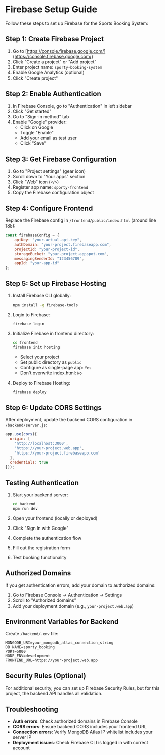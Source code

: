 # Firebase Setup Guide

Follow these steps to set up Firebase for the Sports Booking System:

## Step 1: Create Firebase Project
1. Go to [https://console.firebase.google.com/](https://console.firebase.google.com/)
2. Click "Create a project" or "Add project"
3. Enter project name: `sporty-booking-system`
4. Enable Google Analytics (optional)
5. Click "Create project"

## Step 2: Enable Authentication
1. In Firebase Console, go to "Authentication" in left sidebar
2. Click "Get started"
3. Go to "Sign-in method" tab
4. Enable "Google" provider:
   - Click on Google
   - Toggle "Enable"
   - Add your email as test user
   - Click "Save"

## Step 3: Get Firebase Configuration
1. Go to "Project settings" (gear icon)
2. Scroll down to "Your apps" section
3. Click "Web" icon (`</>`)
4. Register app name: `sporty-frontend`
5. Copy the Firebase configuration object

## Step 4: Configure Frontend
Replace the Firebase config in `/frontend/public/index.html` (around line 185):

```javascript
const firebaseConfig = {
    apiKey: "your-actual-api-key",
    authDomain: "your-project.firebaseapp.com",
    projectId: "your-project-id",
    storageBucket: "your-project.appspot.com",
    messagingSenderId: "123456789",
    appId: "your-app-id"
};
```

## Step 5: Set up Firebase Hosting
1. Install Firebase CLI globally:
   ```bash
   npm install -g firebase-tools
   ```

2. Login to Firebase:
   ```bash
   firebase login
   ```

3. Initialize Firebase in frontend directory:
   ```bash
   cd frontend
   firebase init hosting
   ```
   - Select your project
   - Set public directory as `public`
   - Configure as single-page app: `Yes`
   - Don't overwrite index.html: `No`

4. Deploy to Firebase Hosting:
   ```bash
   firebase deploy
   ```

## Step 6: Update CORS Settings
After deployment, update the backend CORS configuration in `/backend/server.js`:

```javascript
app.use(cors({
  origin: [
    'http://localhost:3000',
    'https://your-project.web.app',
    'https://your-project.firebaseapp.com'
  ],
  credentials: true
}));
```

## Testing Authentication
1. Start your backend server:
   ```bash
   cd backend
   npm run dev
   ```

2. Open your frontend (locally or deployed)
3. Click "Sign In with Google"
4. Complete the authentication flow
5. Fill out the registration form
6. Test booking functionality

## Authorized Domains
If you get authentication errors, add your domain to authorized domains:
1. Go to Firebase Console → Authentication → Settings
2. Scroll to "Authorized domains"
3. Add your deployment domain (e.g., `your-project.web.app`)

## Environment Variables for Backend
Create `/backend/.env` file:
```env
MONGODB_URI=your_mongodb_atlas_connection_string
DB_NAME=sporty_booking
PORT=5000
NODE_ENV=development
FRONTEND_URL=https://your-project.web.app
```

## Security Rules (Optional)
For additional security, you can set up Firebase Security Rules, but for this project, the backend API handles all validation.

## Troubleshooting
- **Auth errors**: Check authorized domains in Firebase Console
- **CORS errors**: Ensure backend CORS includes your frontend URL
- **Connection errors**: Verify MongoDB Atlas IP whitelist includes your server IP
- **Deployment issues**: Check Firebase CLI is logged in with correct account
